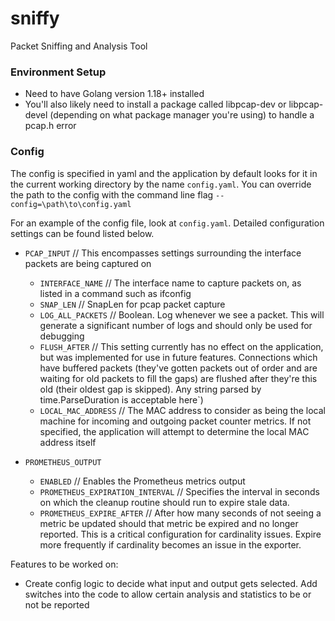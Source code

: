 # sniffy
Packet Sniffing and Analysis Tool

### Environment Setup
- Need to have Golang version 1.18+ installed
- You'll also likely need to install a package called libpcap-dev or libpcap-devel (depending on what package manager you're using) to handle a pcap.h error

### Config
The config is specified in yaml and the application by default looks for it in the current working directory by the name `config.yaml`. You can override the path to the config with the command line flag `--config=\path\to\config.yaml`

For an example of the config file, look at `config.yaml`. Detailed configuration settings can be found listed below.

* `PCAP_INPUT` // This encompasses settings surrounding the interface packets are being captured on
  - `INTERFACE_NAME` // The interface name to capture packets on, as listed in a command such as ifconfig
  - `SNAP_LEN` // SnapLen for pcap packet capture
  - `LOG_ALL_PACKETS` // Boolean. Log whenever we see a packet. This will generate a significant number of logs and should only be used for debugging
  - `FLUSH_AFTER` // This setting currently has no effect on the application, but was implemented for use in future features. Connections which have buffered packets (they've gotten packets out of order and are waiting for old packets to fill the gaps) are flushed after they're this old (their oldest gap is skipped).  Any string parsed by time.ParseDuration is acceptable here`)
  - `LOCAL_MAC_ADDRESS` // The MAC address to consider as being the local machine for incoming and outgoing packet counter metrics. If not specified, the application will attempt to determine the local MAC address itself

* `PROMETHEUS_OUTPUT`
  - `ENABLED` // Enables the Prometheus metrics output
  - `PROMETHEUS_EXPIRATION_INTERVAL` // Specifies the interval in seconds on which the cleanup routine should run to expire stale data.
  - `PROMETHEUS_EXPIRE_AFTER` // After how many seconds of not seeing a metric be updated should that metric be expired and no longer reported. This is a critical configuration for cardinality issues. Expire more frequently if cardinality becomes an issue in the exporter.

Features to be worked on:
- Create config logic to decide what input and output gets selected. Add switches into the code to allow certain analysis and statistics to be or not be reported
